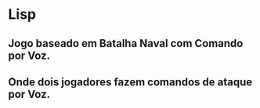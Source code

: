 # Lisp
## Jogo baseado em Batalha Naval com Comando por Voz.
## Onde dois jogadores fazem comandos de ataque por Voz.
